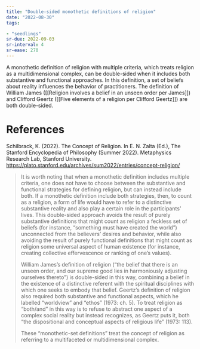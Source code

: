 ```yaml
---
title: "Double-sided monothetic definitions of religion"
date: "2022-08-30"
tags:

- "seedlings"
sr-due: 2022-09-03
sr-interval: 4
sr-ease: 270
---
```


A monothetic definition of religion with multiple criteria, which treats religion as a multidimensional complex, can be double-sided when it includes both substantive and functional approaches. In this definition, a set of beliefs about reality influences the behavior of practitioners. The definition of William James ([[Religion involves a belief in an unseen order per James]]) and Clifford Geertz ([[Five elements of a religion per Clifford Geertz]]) are both double-sided.

# References

Schilbrack, K. (2022). The Concept of Religion. In E. N. Zalta (Ed.), The Stanford Encyclopedia of Philosophy (Summer 2022). Metaphysics Research Lab, Stanford University. https://plato.stanford.edu/archives/sum2022/entries/concept-religion/

>It is worth noting that when a monothetic definition includes multiple criteria, one does not have to choose between the substantive and functional strategies for defining religion, but can instead include both. If a monothetic definition include both strategies, then, to count as a religion, a form of life would have to refer to a distinctive substantive reality and also play a certain role in the participants’ lives. This double-sided approach avoids the result of purely substantive definitions that might count as religion a feckless set of beliefs (for instance, “something must have created the world”) unconnected from the believers’ desires and behavior, while also avoiding the result of purely functional definitions that might count as religion some universal aspect of human existence (for instance, creating collective effervescence or ranking of one’s values).
> 
> William James’s definition of religion (“the belief that there is an unseen order, and our supreme good lies in harmoniously adjusting ourselves thereto”) is double-sided in this way, combining a belief in the existence of a distinctive referent with the spiritual disciplines with which one seeks to embody that belief. Geertz’s definition of religion also required both substantive and functional aspects, which he labelled “worldview” and “ethos” (1973: ch. 5). To treat religion as “both/and” in this way is to refuse to abstract one aspect of a complex social reality but instead recognizes, as Geertz puts it, both “the dispositional and conceptual aspects of religious life” (1973: 113).
> 
> These “monothetic-set definitions” treat the concept of religion as referring to a multifaceted or multidimensional complex.
